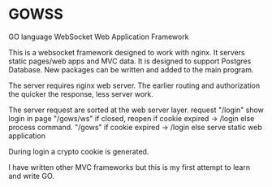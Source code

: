 GOWSS
====

GO language WebSocket Web Application Framework

This is a websocket framework designed to work with nginx. It servers 
static pages/web apps and MVC data.  It is designed to support Postgres
Database.  New packages can be written and added to the main program.

The server requires nginx web server. The earlier routing and 
authorization the quicker the response, less server work.

The server request are sorted at the web server layer.
request 
"/login"	show login in page
"/gows/ws"	if closed, reopen
					if cookie expired -> /login
					else process command.
"/gows"		if cookie expired -> /login 
			else serve static web application
			
During login a crypto cookie is generated.



I have written other MVC frameworks but this is my first attempt
to learn and write GO.  
